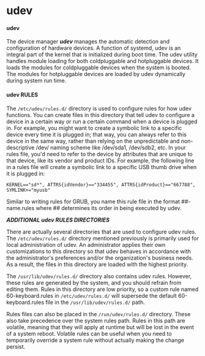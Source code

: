 # udev

#### udev

The device manager **_udev_** manages the automatic detection and configuration of hardware devices. A function of systemd, udev is an integral part of the kernel that is initialized during boot time. The udev utility handles module loading for both coldpluggable and hotpluggable devices. It loads the modules for coldpluggable devices when the system is booted. The modules for hotpluggable devices are loaded by udev dynamically during system run time.

#### udev RULES

The `/etc/udev/rules.d/` directory is used to configure rules for how udev functions. You can create files in this directory that tell udev to configure a device in a certain way or run a certain command when a device is plugged in. For example, you might want to create a symbolic link to a specific device every time it is plugged in; that way, you can always refer to this device in the same way, rather than relying on the unpredictable and non-descriptive /dev/ naming scheme like /dev/sda1, /dev/sdb2, etc. In your rules file, you'd need to refer to the device by attributes that are unique to that device, like its vendor and product IDs. For example, the following line in a rules file will create a symbolic link to a specific USB thumb drive when it is plugged in:

```Shell
KERNEL=="sd*", ATTRS{idVendor}=="334455", ATTRS{idProduct}=="667788", SYMLINK+="myusb"
``` 

Similar to writing rules for GRUB, you name this rule file in the format ##-name.rules where ## determines its order in being executed by udev.

**_ADDITIONAL udev RULES DIRECTORIES_**  

There are actually several directories that are used to configure udev rules. The `/etc/udev/rules.d/` directory mentioned previously is primarily used for local administration of udev. An administrator applies their own customizations to this directory so that udev behaves in accordance with the administrator's preferences and/or the organization's business needs. As a result, the files in this directory are loaded with the highest priority.

The `/usr/lib/udev/rules.d/` directory also contains udev rules. However, these rules are generated by the system, and you should refrain from editing them. Rules in this directory are low priority, so a custom rule named 60-keyboard.rules in `/etc/udev/rules.d/` will supersede the default 60-keyboard.rules file in the `/usr/lib/udev/rules.d/` path.

Rules files can also be placed in the `/run/udev/rules.d/` directory. These also take precedence over the system rules path. Rules in this path are volatile, meaning that they will apply at runtime but will be lost in the event of a system reboot. Volatile rules can be useful when you need to temporarily override a system rule without actually making the change persist.